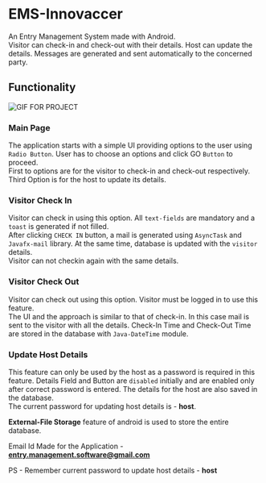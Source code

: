 # EMS-Innovaccer
An Entry Management System made with Android.<br> Visitor can check-in and check-out with their details. Host can update the details. Messages are generated and sent automatically to the concerned party.

## Functionality
![GIF FOR PROJECT](https://github.com/Mohit17067/EMS-Innovaccer/blob/master/app.gif "GIF for project")

### Main Page
The application starts with a simple UI providing options to the user using `Radio Button`. User has to choose an options and click GO `Button` to proceed.<br>
First to options are for the visitor to check-in and check-out respectively. Third Option is for the host to update its details.

### Visitor Check In
Visitor can check in using this option. All `text-fields` are mandatory and a `toast` is generated if not filled.<br>
After clicking `CHECK IN` button, a mail is generated using `AsyncTask` and `Javafx-mail` library. At the same time, database is updated with the `visitor` details.<br>
Visitor can not checkin again with the same details.

### Visitor Check Out
Visitor can check out using this option. Visitor must be logged in to use this feature. <br>
The UI and the approach is similar to that of check-in. In this case mail is sent to the visitor with all the details. Check-In Time and Check-Out Time are stored in the database with `Java-DateTime` module.

### Update Host Details
This feature can only be used by the host as a password is required in this feature. Details Field and Button are `disabled` initially and are enabled only after correct password is entered. The details for the host are also saved in the database.<br>
The current password for updating host details is - **host**.

**External-File Storage** feature of android is used to store the entire database.<br>

Email Id Made for the Application - **entry.management.software@gmail.com**

PS - Remember current password to update host details - **host**
